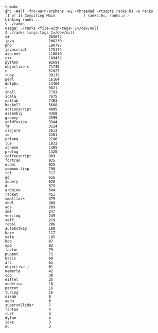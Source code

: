 
    $ make
    ghc -Wall -fno-warn-orphans -O2 -threaded -rtsopts ranks.hs -o ranks
    [1 of 1] Compiling Main             ( ranks.hs, ranks.o )
    Linking ranks ...
    $ ./ranks
    usage: ./ranks <file-with-tags> 1>/dev/null
    $ ./ranks langs.tags 1>/dev/null
    c#                  265672                                  
    java                206230                                  
    php                 190797                                  
    javascript          175174                                  
    asp.net             110010                                  
    c++                 109432                                  
    python              92691                                   
    objective-c         71740                                   
    c                   51027                                   
    ruby                39132                                   
    perl                16164                                   
    delphi              13464                                   
    r                   9821                                    
    shell               7793                                    
    scala               7675                                    
    matlab              7403                                    
    haskell             5668                                    
    actionscript        4895                                    
    assembly            4368                                    
    groovy              3599                                    
    coldfusion          3344                                    
    f#                  3124                                    
    clojure             2613                                    
    io                  2261                                    
    erlang              2100                                    
    lua                 1832                                    
    scheme              1405                                    
    prolog              1320                                    
    coffeescript        989                                     
    fortran             935                                     
    ocaml               825                                     
    common-lisp         798                                     
    tcl                 717                                     
    go                  656                                     
    xquery              628                                     
    d                   575                                     
    arduino             504                                     
    racket              451                                     
    smalltalk           379                                     
    vhdl                308                                     
    ada                 269                                     
    sml                 247                                     
    verilog             245                                     
    self                219                                     
    rebol               206                                     
    autohotkey          188                                     
    haxe                117                                     
    vala                105                                     
    boo                 87                                      
    opa                 82                                      
    factor              79                                      
    puppet              71                                      
    basic               69                                      
    arc                 61                                      
    objective-j         61                                      
    nemerle             42                                      
    coq                 38                                      
    eiffel              25                                      
    modelica            18                                      
    parrot              16                                      
    turing              16                                      
    mirah               8                                       
    agda                8                                       
    supercollider       7                                       
    fantom              4                                       
    rust                4                                       
    dylan               4                                       
    ioke                3                                       
    nu                  3                                       
